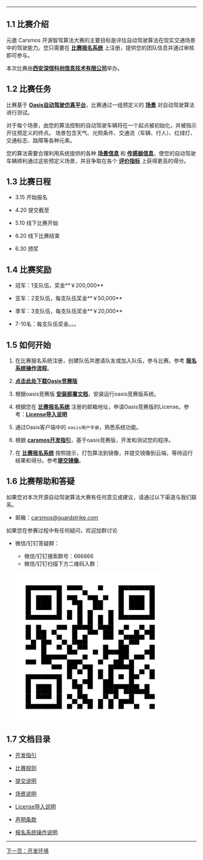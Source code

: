 ***

## 1.1 比赛介绍

元遨 Carsmos 开源智驾算法大赛的主要目标是评估自动驾驶算法在现实交通场景中的驾驶能力。您只需要在 [**比赛报名系统**](https://race.carsmos.cn/) 上注册，提供您的团队信息并通过审核即可参与。

本次比赛由[**西安深信科创信息技术有限公司**](https://guardstrike.com/)举办。

## 1.2 比赛任务

比赛基于 [**Oasis自动驾驶仿真平台**](https://guardstrike.com/tech.html)，比赛通过一组预定义的 [**场景**](rules.md#_31-比赛场景) 对自动驾驶算法进行测试。

对于每个场景，由您的算法控制的自动驾驶车辆将在一个起点被初始化，并被指示开往预定义的终点。 场景包含天气、光照条件、交通流（车辆、行人）、红绿灯、交通标志、路障等各种元素。

您的算法需要合理利用系统提供的各种 [**场景信息**](scenarios.md) 和 [**传感器信息**](install.md#_223-覆盖-sensors-方法)，使您的自动驾驶车辆顺利通过这些预定义场景，并且争取在各个 [**评价指标**](rules.md#_321-评价指标) 上获得更高的得分。

## 1.3 比赛日程

- 3.15 开始报名

- 4.20 提交截至

- 5.10 线下比赛开始

- 6.20 线下比赛结束

- 6.30 颁奖

## 1.4 比赛奖励

- 冠军：1支队伍，奖金**￥200,000**

- 亚军：2支队伍，每支队伍奖金**￥50,000**

- 季军：3支队伍，每支队伍奖金**￥20,000**

- 7-10名：每支队伍奖金。。。

## 1.5 如何开始

1. 在比赛报名系统注册，创建队伍并邀请队友或加入队伍，参与比赛。参考 [**报名系统操作流程**](baoming.md)。

2. [**点击此处下载Oasis竞赛版**](https://carsmos.oss-cn-chengdu.aliyuncs.com/oasis-bisai.tar.gz) 

3. 根据oasis竞赛版 [__安装部署文档__](install.md#_21-开发环境配置)，安装运行oasis竞赛版系统。

4. 根据您在 [**比赛报名系统**](https://race.carsmos.cn) 注册的邮箱地址，申请Oasis竞赛版的License。参考：[**License导入说明**](license.md)

5. 通过Oasis客户端中的 `oasis用户手册`，熟悉系统功能。

6. 根据 [__carsmos开发指引__](install.md#_22-开始开发)，基于oasis竞赛版，开发和测试您的程序。

7. 在 [**比赛报名系统**](https://race.carsmos.cn/) 按照提示，打包算法到镜像，并提交镜像到云端，等待运行结果和得分。参考[**提交镜像**](submit.md)。

## 1.6 比赛帮助和答疑

如果您对本次开源自动驾驶算法大赛有任何意见或建议，请通过以下渠道与我们联系。

- 邮箱：carsmos@guardstrike.com

如果您在参赛过程中有任何疑问，欢迎加群讨论

- 微信/钉钉答疑群：
  - 微信/钉钉搜索群号：666666
  - 微信/钉钉扫描下方二维码入群：
  
  ![二维码](js/images/QRcode.png)

## 1.7 文档目录

- [开发指引](install.md)

- [比赛规则](rules.md)

- [提交说明](submit.md)

- [场景说明](scenarios.md)

- [License导入说明](license.md)

- [声明条款](clause.md)

- [报名系统操作说明](baoming.md)

***

[下一页：开发环境](install.md#21-开发环境配置)